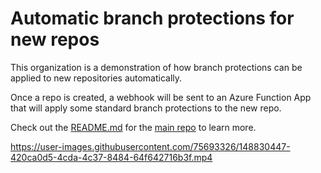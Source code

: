 # Automatic branch protections for new repos
This organization is a demonstration of how branch protections can be applied to new repositories automatically.

Once a repo is created, a webhook will be sent to an Azure Function App that will apply some standard branch protections to the new repo.

Check out the [README.md](https://github.com/liatrio-tech-challenge/branch-protection-service/blob/main/README.md) for the [main repo](https://github.com/liatrio-tech-challenge/branch-protection-service) to learn more.


https://user-images.githubusercontent.com/75693326/148830447-420ca0d5-4cda-4c37-8484-64f642716b3f.mp4

